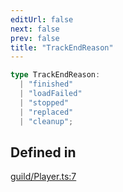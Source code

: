 ```yaml
---
editUrl: false
next: false
prev: false
title: "TrackEndReason"
---
```


```ts
type TrackEndReason: 
  | "finished"
  | "loadFailed"
  | "stopped"
  | "replaced"
  | "cleanup";
```

## Defined in

[guild/Player.ts:7](https://github.com/shipgirlproject/shoukaku/blob/428f92c432a1875d1770e54c312147a1f47a448d/src/guild/Player.ts#L7)
